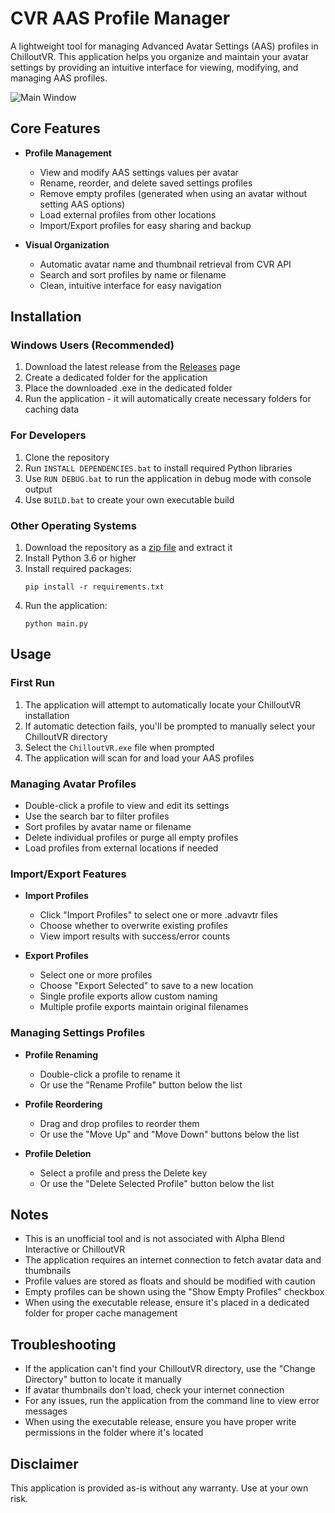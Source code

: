 # CVR AAS Profile Manager

A lightweight tool for managing Advanced Avatar Settings (AAS) profiles in ChilloutVR. This application helps you organize and maintain your avatar settings by providing an intuitive interface for viewing, modifying, and managing AAS profiles.

![Main Window](https://github.com/user-attachments/assets/4e1411d6-5ad9-419a-8adb-9ca7bf4e67ad)

## Core Features

- **Profile Management**
  - View and modify AAS settings values per avatar
  - Rename, reorder, and delete saved settings profiles
  - Remove empty profiles (generated when using an avatar without setting AAS options)
  - Load external profiles from other locations
  - Import/Export profiles for easy sharing and backup

- **Visual Organization**
  - Automatic avatar name and thumbnail retrieval from CVR API
  - Search and sort profiles by name or filename
  - Clean, intuitive interface for easy navigation

## Installation

### Windows Users (Recommended)
1. Download the latest release from the [Releases](https://github.com/AstroDogeDX/CVR-AAS-Profile-Manager/releases/) page
2. Create a dedicated folder for the application
3. Place the downloaded .exe in the dedicated folder
4. Run the application - it will automatically create necessary folders for caching data

### For Developers
1. Clone the repository
2. Run `INSTALL DEPENDENCIES.bat` to install required Python libraries
3. Use `RUN DEBUG.bat` to run the application in debug mode with console output
4. Use `BUILD.bat` to create your own executable build

### Other Operating Systems
1. Download the repository as a [zip file](https://github.com/AstroDogeDX/CVR-AAS-Profile-Manager/archive/refs/heads/main.zip) and extract it
2. Install Python 3.6 or higher
3. Install required packages:
   ```
   pip install -r requirements.txt
   ```
4. Run the application:
   ```
   python main.py
   ```

## Usage

### First Run
1. The application will attempt to automatically locate your ChilloutVR installation
2. If automatic detection fails, you'll be prompted to manually select your ChilloutVR directory
3. Select the `ChilloutVR.exe` file when prompted
4. The application will scan for and load your AAS profiles

### Managing Avatar Profiles
- Double-click a profile to view and edit its settings
- Use the search bar to filter profiles
- Sort profiles by avatar name or filename
- Delete individual profiles or purge all empty profiles
- Load profiles from external locations if needed

### Import/Export Features
- **Import Profiles**
  - Click "Import Profiles" to select one or more .advavtr files
  - Choose whether to overwrite existing profiles
  - View import results with success/error counts

- **Export Profiles**
  - Select one or more profiles
  - Choose "Export Selected" to save to a new location
  - Single profile exports allow custom naming
  - Multiple profile exports maintain original filenames

### Managing Settings Profiles
- **Profile Renaming**
  - Double-click a profile to rename it
  - Or use the "Rename Profile" button below the list

- **Profile Reordering**
  - Drag and drop profiles to reorder them
  - Or use the "Move Up" and "Move Down" buttons below the list

- **Profile Deletion**
  - Select a profile and press the Delete key
  - Or use the "Delete Selected Profile" button below the list

## Notes

- This is an unofficial tool and is not associated with Alpha Blend Interactive or ChilloutVR
- The application requires an internet connection to fetch avatar data and thumbnails
- Profile values are stored as floats and should be modified with caution
- Empty profiles can be shown using the "Show Empty Profiles" checkbox
- When using the executable release, ensure it's placed in a dedicated folder for proper cache management

## Troubleshooting

- If the application can't find your ChilloutVR directory, use the "Change Directory" button to locate it manually
- If avatar thumbnails don't load, check your internet connection
- For any issues, run the application from the command line to view error messages
- When using the executable release, ensure you have proper write permissions in the folder where it's located

## Disclaimer

This application is provided as-is without any warranty. Use at your own risk. 

